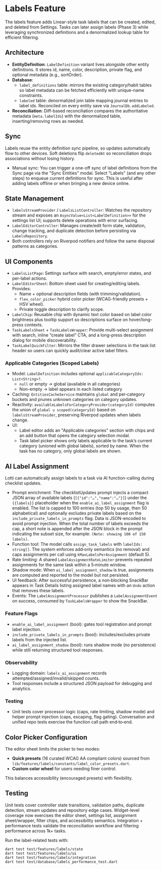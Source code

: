 # Labels Feature

The labels feature adds Linear-style task labels that can be created, edited, and deleted from
Settings. Tasks can later assign labels (Phase 3) while leveraging synchronized definitions and a
denormalized lookup table for efficient filtering.

## Architecture

- **EntityDefinition**: `LabelDefinition` variant lives alongside other entity definitions. It
  stores id, name, color, description, private flag, and optional metadata (e.g., sortOrder).
- **Database**:
  - `label_definitions` table: mirrors the existing category/habit tables so label metadata can be
    fetched efficiently with unique-name constraints.
  - `labeled` table: denormalized join table mapping journal entries to label ids. Reconciled on
    every entity save via `JournalDb.addLabeled`.
- **Reconciliation**: Diff-based reconciliation compares the authoritative metadata (`meta.labelIds`)
  with the denormalized table, inserting/removing rows as needed.
## Sync

Labels reuse the entity definition sync pipeline, so updates automatically flow to other devices.
Soft deletions flip `deletedAt` so reconciliation drops associations without losing history.

- Manual sync: You can trigger a one-off sync of label definitions from the Sync page via the
  "Sync Entities" modal. Select "Labels" (and any other steps) to enqueue current definitions for
  sync. This is useful after adding labels offline or when bringing a new device online.

## State Management

- `labelsStreamProvider` / `LabelsListController`: Watches the repository stream and exposes an
  `AsyncValue<List<LabelDefinition>>` for the settings list UI; supports delete operations with error
  surfacing.
- `LabelEditorController`: Manages create/edit form state, validation, change tracking, and
  duplicate detection before persisting via `LabelsRepository`.
- Both controllers rely on Riverpod notifiers and follow the same disposal patterns as categories.

## UI Components

- `LabelsListPage`: Settings surface with search, empty/error states, and per-label actions.
- `LabelEditorSheet`: Bottom sheet used for creating/editing labels. Provides:
  - Name + optional description fields (with trimming/validation).
  - `flex_color_picker` hybrid color picker (WCAG-friendly presets + HSV wheel).
  - Private toggle description to clarify scope.
- `LabelChip`: Reusable chip with dynamic text color based on label color brightness plus tooltip
  support so descriptions surface on hover/long-press contexts.
- `TaskLabelsSheet` + `TaskLabelsWrapper`: Provide multi-select assignment with search, inline
  “create label” CTA, and a long-press description dialog for mobile discoverability.
- `TaskLabelQuickFilter`: Mirrors the filter drawer selections in the task list header so users can
  quickly audit/clear active label filters.

### Applicable Categories (Scoped Labels)

- Model: `LabelDefinition` includes optional `applicableCategoryIds: List<String>?`.
  - `null` or empty → global (available in all categories)
  - Non-empty → label appears in each listed category
- Caching: `EntitiesCacheService` maintains `global` and per‑category buckets and prunes unknown
  categories on category updates.
- Reactivity: `availableLabelsForCategoryProvider(categoryId)` computes the union of
  `global ∪ scoped(categoryId)` based on `labelsStreamProvider`, preserving Riverpod updates when
  labels change.
- UI:
  - Label editor adds an "Applicable categories" section with chips and an add button that opens the
    category selection modal.
  - Task label picker shows only labels applicable to the task’s current category (unioned with
    global labels), sorted by name. When the task has no category, only global labels are shown.

## AI Label Assignment

Lotti can automatically assign labels to a task via AI function-calling during checklist updates.

- Prompt enrichment: The checklistUpdates prompt injects a compact JSON array of available labels
  (`[{"id":"…","name":"…"}]`) under the `{{labels}}` placeholder when the
  `enable_ai_label_assignment` flag is enabled. The list is capped to 100 entries (top 50 by usage,
  then 50 alphabetical) and optionally excludes private labels based on the
  `include_private_labels_in_prompts` flag. Data is JSON-encoded to avoid prompt injection.
  When the total number of labels exceeds the cap, a short note is appended after the JSON block in the
  prompt indicating the subset size, for example: `(Note: showing 100 of 150 labels)`.
- Function tool: The model calls `assign_task_labels` with `labelIds: string[]`. The system
  enforces add‑only semantics (no removal) and caps assignments per call using
  `kMaxLabelsPerAssignment` (default 5).
- Rate limiting: A shared `LabelAssignmentRateLimiter` prevents repeated assignments for the same
  task within a 5‑minute window.
- Shadow mode: When `ai_label_assignment_shadow` is true, assignments are computed and reported to
  the model but not persisted.
- UI feedback: After successful persistence, a non‑blocking SnackBar appears in Task Details listing
  assigned label names with an `Undo` action that removes these labels.
- Events: The `LabelAssignmentProcessor` publishes a `LabelAssignmentEvent` on success, consumed by
  `TaskLabelsWrapper` to show the SnackBar.

### Feature Flags

- `enable_ai_label_assignment` (bool): gates tool registration and prompt label injection.
- `include_private_labels_in_prompts` (bool): includes/excludes private labels from the injected list.
- `ai_label_assignment_shadow` (bool): runs shadow mode (no persistence) while still returning
  structured tool responses.

### Observability

- Logging domain: `labels_ai_assignment` records attempted/assigned/invalid/skipped counts.
- Tool responses include a structured JSON payload for debugging and analytics.

### Testing

- Unit tests cover processor logic (caps, rate limiting, shadow mode) and helper
  prompt injection (caps, escaping, flag gating). Conversation and unified repo tests exercise the
  function call path end‑to‑end.

## Color Picker Configuration

The editor sheet limits the picker to two modes:

- **Quick presets** (16 curated WCAG AA compliant colors) sourced from
  `lib/features/labels/constants/label_color_presets.dart`.
- **Custom color wheel** for users needing finer control.

This balances accessibility (encouraged presets) with flexibility.

## Testing

Unit tests cover controller state transitions, validation paths, duplicate detection, stream updates
and repository edge cases. Widget-level coverage now exercises the editor sheet, settings list,
assignment sheet/wrapper, filter chips, and accessibility semantics. Integration + performance
tests validate the reconciliation workflow and filtering performance across 1k+ tasks.

Run the label-related tests with:

```
dart test test/features/labels/state
dart test test/features/labels/ui
dart test test/features/labels/integration
dart test test/database/labels_performance_test.dart
```
